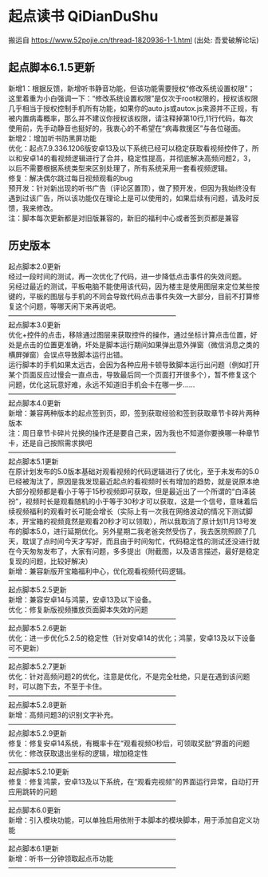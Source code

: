 # 起点读书 QiDianDuShu
搬运自 https://www.52pojie.cn/thread-1820936-1-1.html (出处: 吾爱破解论坛)

## 起点脚本6.1.5更新
新增1：根据反馈，新增听书静音功能，但该功能需要授权“修改系统设置权限”；这里着重为小白强调一下：“修改系统设置权限”是仅次于root权限的，授权该权限几乎相当于授权控制手机所有功能，如果你的auto.js或autox.js来源并不正规，有被内置病毒概率，那么并不建议你授权该权限，请注释掉第10行,11行代码，每次使用前，先手动静音也挺好的，我衷心的不希望在“病毒救援区”与各位碰面。  
新增2：增加听书防黑屏功能  
优化：起点7.9.336.1206版安卓13及以下系统已经可以稳定获取看视频控件了，所以和安卓14的看视频逻辑进行了合并，稳定性提高，并彻底解决高频问题2，3，以后不需要根据系统类型来区别处理了，所有系统采用一套看视频逻辑。  
修复：解决偶尔跳过每日视频观看的bug  
预开发：针对新出现的听书广告（评论区置顶），做了预开发，但因为我始终没有遇到过该广告，所以该功能仅在理论上是可以使用的，如果后续有问题，请及时反馈，我来修改。  
注：脚本每次更新都是对旧版兼容的，新旧的福利中心或者签到页都是兼容  



## 历史版本
起点脚本2.0更新  
经过一段时间的测试，再一次优化了代码，进一步降低点击事件的失效问题。  
另经过最近的测试，平板电脑不能使用该代码，因为楼主是使用图层来定位某些按键的，平板的图层与手机的不同会导致代码点击事件失效一大部分，目前不打算修复这个问题，等哪天闲下来再说吧。  
————————————————————————  
起点脚本3.0更新  
优化+控件的点击，移除通过图层来获取控件的操作，通过坐标计算点击位置，好处是点击的位置更准确，坏处是脚本运行期间如果弹出意外弹窗（微信消息之类的横屏弹窗）会误点导致脚本运行出错。  
运行脚本的手机如果太远古，会因为各种应用卡顿导致脚本运行出问题（例如打开某个页面反应过慢会一直点击，导致最后同一个页面打开很多个），暂不修复这个问题，优化这玩意好难，永远不知道旧手机会卡在哪一步……  
————————————————————————  
起点脚本4.0更新  
新增：兼容两种版本的起点签到页，即，签到获取经验和签到获取章节卡碎片两种版本  
注：周日章节卡碎片兑换的操作还是要自己来，因为我也不知道你要换哪一种章节卡，还是自己按照需求换吧  
————————————————————————  
起点脚本5.1更新  
在原计划发布的5.0版本基础对观看视频的代码逻辑进行了优化，至于未发布的5.0已经被淘汰了，原因是我发现最近起点的看视频时长有增加的趋势，就是说原本绝大部分视频都是看小于等于15秒视频即可获取，但是最近出了一个所谓的“白泽装扮”，视频时长是观看随机的小于等于30秒才可以获取，这是一个信号，意味着后续视频福利的观看时长可能会增长（实际上有一次我在网络波动的情况下测试脚本，开宝箱的视频竟然是观看20秒才可以领取），所以我取消了原计划11月13号发布的脚本5.0，进行延期优化。另外星期二我老爸突然受伤了，我去医院照顾了几天，耽误了点时间今天才写好，而且由于时间匆忙，代码稳定性的测试还没进行就在今天匆匆发布了，大家有问题，多多提出（附截图，以及语言描述，最好是稳定复现的问题，比较好解决）  
新增：兼容新版开宝箱福利中心，优化观看视频代码逻辑。  
————————————————————————  
起点脚本5.2.5更新  
新增：兼容安卓14与鸿蒙，安卓13及以下设备。  
优化：修复新版视频播放页面脚本失效的问题  
————————————————————————  
起点脚本5.2.6更新  
优化：进一步优化5.2.5的稳定性（针对安卓14的优化；鸿蒙，安卓13及以下设备可不更新）  
————————————————————————  
起点脚本5.2.7更新  
优化：针对高频问题2的优化，注意是优化，不是完全杜绝，只是在遇到该问题时，可以跑下去，不至于卡住。  
————————————————————————  
起点脚本5.2.8更新  
新增：高频问题3的识别文字补充。  
————————————————————————  
起点脚本5.2.9更新  
修复：修复安卓14系统，有概率卡在“观看视频0秒后，可领取奖励”界面的问题  
优化：修改获取退出坐标的逻辑，增加稳定性  
————————————————————————  
起点脚本5.2.10更新  
修复：修复鸿蒙，安卓13及以下系统，在“观看完视频”的界面运行异常，自动打开应用跳转的问题  
————————————————————————  
起点脚本6.0更新  
新增：引入模块功能，可以单独启用依附于本脚本的模块脚本，用于添加自定义功能  
————————————————————————  
起点脚本6.1更新  
新增：听书一分钟领取起点币功能  
————————————————————————  



